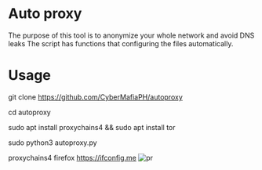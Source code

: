 # Auto proxy
The purpose of this tool is to anonymize your whole network and avoid DNS leaks
The script has functions that configuring the files automatically.
# Usage
git clone https://github.com/CyberMafiaPH/autoproxy

cd autoproxy

sudo apt install proxychains4 && sudo apt install tor

sudo python3 autoproxy.py

proxychains4 firefox https://ifconfig.me
![pr](https://github.com/user-attachments/assets/8a8f344f-c281-4bcf-867a-b23d788d2c53)
